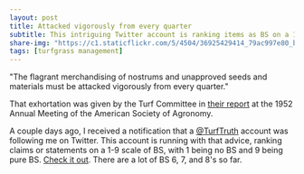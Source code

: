 ```yaml
---
layout: post
title: Attacked vigorously from every quarter
subtitle: This intriguing Twitter account is ranking items as BS on a 1 to 9 scale
share-img: "https://c1.staticflickr.com/5/4504/36925429414_79ac997e80_b_d.jpg"
tags: [turfgrass management]
---
```


"The flagrant merchandising of nostrums and unapproved seeds and materials must be attacked vigorously from every quarter." 

That exhortation was given by the Turf Committee in [their report](https://www.asianturfgrass.com/2018-10-01-turfgrass-twilight-zone/) at the 1952 Annual Meeting of the American Society of Agronomy.

A couple days ago, I received a notification that a [@TurfTruth](https://twitter.com/TurfTruth) account was following me on Twitter. This account is running with that advice, ranking claims or statements on a 1-9 scale of BS, with 1 being no BS and 9 being pure BS. [Check it out](https://twitter.com/TurfTruth). There are a lot of BS 6, 7, and 8's so far.

